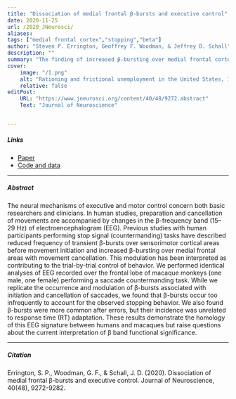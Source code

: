 ```yaml
---
title: "Dissociation of medial frontal β-bursts and executive control" 
date: 2020-11-25
url: /2020_JNeurosci/
aliases: 
tags: ["medial frontal cortex","stopping","beta"]
author: "Steven P. Errington, Geoffrey F. Woodman, & Jeffrey D. Schall"
description: ""
summary: "The finding of increased β-bursting over medial frontal cortex with movement cancellation in humans is difficult to reconcile with the finding of modulation too late to contribute to movement cancellation in medial frontal cortex of macaque monkeys. To obtain comparable measurement scales, we recorded electroencephalogram (EEG) over medial frontal cortex of macaques performing a stop signal (countermanding) task. We replicated the occurrence and modulation of β-bursts associated with the cancellation of movements, but we found that β-bursts occur too infrequently to account for observed stopping behavior. Unfortunately, this finding raises doubts whether β-bursts can be a causal mechanism of response inhibition, which impacts future applications in devices such as brain-machine interfaces."
cover:
    image: "/1.png"
    alt: "Rationing and frictional unemployment in the United States, 1964–2009"
    relative: false
editPost:
    URL: "https://www.jneurosci.org/content/40/48/9272.abstract"
    Text: "Journal of Neuroscience"


---
```


##### Links

- [Paper](https://www.jneurosci.org/content/40/48/9272.abstract)
- [Code and data](https://osf.io/wh5sd/)

---

##### Abstract

The neural mechanisms of executive and motor control concern both basic researchers and clinicians. In human studies, preparation and cancellation of movements are accompanied by changes in the β-frequency band (15–29 Hz) of electroencephalogram (EEG). Previous studies with human participants performing stop signal (countermanding) tasks have described reduced frequency of transient β-bursts over sensorimotor cortical areas before movement initiation and increased β-bursting over medial frontal areas with movement cancellation. This modulation has been interpreted as contributing to the trial-by-trial control of behavior. We performed identical analyses of EEG recorded over the frontal lobe of macaque monkeys (one male, one female) performing a saccade countermanding task. While we replicate the occurrence and modulation of β-bursts associated with initiation and cancellation of saccades, we found that β-bursts occur too infrequently to account for the observed stopping behavior. We also found β-bursts were more common after errors, but their incidence was unrelated to response time (RT) adaptation. These results demonstrate the homology of this EEG signature between humans and macaques but raise questions about the current interpretation of β band functional significance.

---
##### Citation

Errington, S. P., Woodman, G. F., & Schall, J. D. (2020). Dissociation of medial frontal β-bursts and executive control. Journal of Neuroscience, 40(48), 9272-9282.